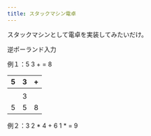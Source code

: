 ```yaml
---
title: スタックマシン電卓
---
```


スタックマシンとして電卓を実装してみたいだけ。

逆ポーランド入力

例１：5 3 + = 8

| 5   | 3   | +   |
| --- | --- | --- |
|     |     |     |
|     | 3   |     |
| 5   | 5   | 8   |

例２：3 2 \* 4 + 6 1 \* = 9
